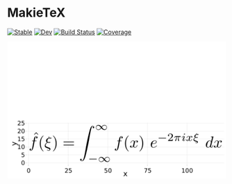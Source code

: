 # MakieTeX

[![Stable](https://img.shields.io/badge/docs-stable-blue.svg)](https://asinghvi17.github.io/MakieTeX.jl/stable)
[![Dev](https://img.shields.io/badge/docs-dev-blue.svg)](https://asinghvi17.github.io/MakieTeX.jl/dev)
[![Build Status](https://gitlab.com/asinghvi17/MakieTeX.jl/badges/master/build.svg)](https://gitlab.com/asinghvi17/MakieTeX.jl/pipelines)
[![Coverage](https://gitlab.com/asinghvi17/MakieTeX.jl/badges/master/coverage.svg)](https://gitlab.com/asinghvi17/MakieTeX.jl/commits/master)

![](tex.png)
